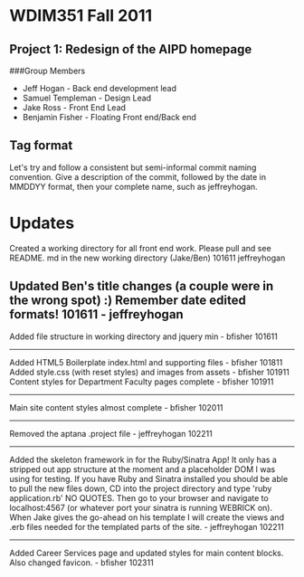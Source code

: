 # WDIM351 Fall 2011
## Project 1: Redesign of the AIPD homepage
###Group Members
+ Jeff Hogan - Back end development lead
+ Samuel Templeman - Design Lead
+ Jake Ross - Front End Lead
+ Benjamin Fisher - Floating Front end/Back end


## Tag format
Let's try and follow a consistent but semi-informal commit naming convention.
Give a description of the commit, followed by the date in MMDDYY format, then
your complete name, such as jeffreyhogan.

# Updates


Created a working directory for all front end work. Please pull and see README.
md in the new working directory (Jake/Ben) 101611 jeffreyhogan

Updated Ben's title changes (a couple were in the wrong spot) :) 
Remember date edited formats! 101611 - jeffreyhogan
---
Added file structure in working directory and jquery min - bfisher 101611

---
Added HTML5 Boilerplate index.html and supporting files - bfisher 101811<br />
Added style.css (with reset styles) and images from assets - bfisher 101911<br />
Content styles for Department Faculty pages complete - bfisher 101911<br />

---
Main site content styles almost complete - bfisher 102011


---
Removed the aptana .project file - jeffreyhogan 102211

---
Added the skeleton framework in for the Ruby/Sinatra App! It only has
a stripped out app structure at the moment and a placeholder DOM I was using
for testing. If you have Ruby and Sinatra installed you should be able to pull
   the new files down, CD into the project directory and type 'ruby
   application.rb' NO QUOTES. Then go to your browser and navigate to
   localhost:4567 (or whatever port your sinatra is running WEBRICK on). When Jake gives the go-ahead on his template I will create the views and .erb files needed for the templated parts of the site.  - jeffreyhogan 102211

---

Added Career Services page and updated styles for main content blocks. Also changed favicon. - bfisher 102311